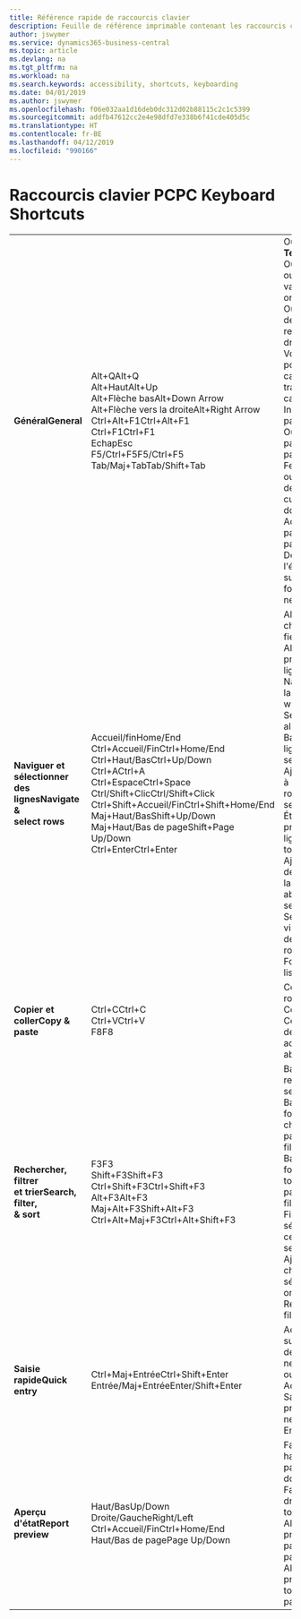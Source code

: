 ```yaml
---
title: Référence rapide de raccourcis clavier
description: Feuille de référence imprimable contenant les raccourcis clavier les plus populaires.
author: jswymer
ms.service: dynamics365-business-central
ms.topic: article
ms.devlang: na
ms.tgt_pltfrm: na
ms.workload: na
ms.search.keywords: accessibility, shortcuts, keyboarding
ms.date: 04/01/2019
ms.author: jswymer
ms.openlocfilehash: f06e032aa1d16deb0dc312d02b88115c2c1c5399
ms.sourcegitcommit: addfb47612cc2e4e98dfd7e338b6f41cde405d5c
ms.translationtype: HT
ms.contentlocale: fr-BE
ms.lasthandoff: 04/12/2019
ms.locfileid: "990166"
---
```

# <a name="pc-keyboard-shortcuts"></a><span data-ttu-id="ec3fe-103">Raccourcis clavier PC</span><span class="sxs-lookup"><span data-stu-id="ec3fe-103">PC Keyboard Shortcuts</span></span>

||||  
|----------------|-----------|----------------|
|<span data-ttu-id="ec3fe-104">**Général**</span><span class="sxs-lookup"><span data-stu-id="ec3fe-104">**General**</span></span>|<span data-ttu-id="ec3fe-105">Alt+Q</span><span class="sxs-lookup"><span data-stu-id="ec3fe-105">Alt+Q</span></span><br /><span data-ttu-id="ec3fe-106">Alt+Haut</span><span class="sxs-lookup"><span data-stu-id="ec3fe-106">Alt+Up</span></span><br /><span data-ttu-id="ec3fe-107">Alt+Flèche bas</span><span class="sxs-lookup"><span data-stu-id="ec3fe-107">Alt+Down Arrow</span></span><br /><span data-ttu-id="ec3fe-108">Alt+Flèche vers la droite</span><span class="sxs-lookup"><span data-stu-id="ec3fe-108">Alt+Right Arrow</span></span><br /><span data-ttu-id="ec3fe-109">Ctrl+Alt+F1</span><span class="sxs-lookup"><span data-stu-id="ec3fe-109">Ctrl+Alt+F1</span></span><br /><span data-ttu-id="ec3fe-110">Ctrl+F1</span><span class="sxs-lookup"><span data-stu-id="ec3fe-110">Ctrl+F1</span></span><br /><span data-ttu-id="ec3fe-111">Echap</span><span class="sxs-lookup"><span data-stu-id="ec3fe-111">Esc</span></span><br /><span data-ttu-id="ec3fe-112">F5/Ctrl+F5</span><span class="sxs-lookup"><span data-stu-id="ec3fe-112">F5/Ctrl+F5</span></span><br /><span data-ttu-id="ec3fe-113">Tab/Maj+Tab</span><span class="sxs-lookup"><span data-stu-id="ec3fe-113">Tab/Shift+Tab</span></span><br />|<span data-ttu-id="ec3fe-114">Ouvrir **Dites-moi**</span><span class="sxs-lookup"><span data-stu-id="ec3fe-114">Open **Tell me**</span></span><br /><span data-ttu-id="ec3fe-115">Ouvrir une info-bulle ou une erreur de validation</span><span class="sxs-lookup"><span data-stu-id="ec3fe-115">Open tooltip or validation error</span></span><br /><span data-ttu-id="ec3fe-116">Ouvrir un menu déroulant ou une recherche</span><span class="sxs-lookup"><span data-stu-id="ec3fe-116">Open a drop-down or look up</span></span><br /><span data-ttu-id="ec3fe-117">Voir les transactions pour la valeur calculée</span><span class="sxs-lookup"><span data-stu-id="ec3fe-117">See the transactions for calculated value</span></span><br /><span data-ttu-id="ec3fe-118">Inspecter la page</span><span class="sxs-lookup"><span data-stu-id="ec3fe-118">Inspect the page</span></span><br /><span data-ttu-id="ec3fe-119">Ouvrir l'aide de la page</span><span class="sxs-lookup"><span data-stu-id="ec3fe-119">Open help for the page</span></span><br /><span data-ttu-id="ec3fe-120">Fermer la page actuelle ou la liste déroulante</span><span class="sxs-lookup"><span data-stu-id="ec3fe-120">Close the current page or drop-down</span></span><br /><span data-ttu-id="ec3fe-121">Actualiser/recharger la page</span><span class="sxs-lookup"><span data-stu-id="ec3fe-121">Refresh/reload page</span></span><br /><span data-ttu-id="ec3fe-122">Déplacer le focus sur l'élément suivant/précédent</span><span class="sxs-lookup"><span data-stu-id="ec3fe-122">Move focus to the next/previous element</span></span>|
|<span data-ttu-id="ec3fe-123">**Naviguer et <br />sélectionner des lignes**</span><span class="sxs-lookup"><span data-stu-id="ec3fe-123">**Navigate &<br />select rows**</span></span>| <span data-ttu-id="ec3fe-124">Accueil/fin</span><span class="sxs-lookup"><span data-stu-id="ec3fe-124">Home/End</span></span><br /><span data-ttu-id="ec3fe-125">Ctrl+Accueil/Fin</span><span class="sxs-lookup"><span data-stu-id="ec3fe-125">Ctrl+Home/End</span></span> <br /><span data-ttu-id="ec3fe-126">Ctrl+Haut/Bas</span><span class="sxs-lookup"><span data-stu-id="ec3fe-126">Ctrl+Up/Down</span></span><br /><span data-ttu-id="ec3fe-127">Ctrl+A</span><span class="sxs-lookup"><span data-stu-id="ec3fe-127">Ctrl+A</span></span> <br /><span data-ttu-id="ec3fe-128">Ctrl+Espace</span><span class="sxs-lookup"><span data-stu-id="ec3fe-128">Ctrl+Space</span></span><br /><span data-ttu-id="ec3fe-129">Ctrl/Shift+Clic</span><span class="sxs-lookup"><span data-stu-id="ec3fe-129">Ctrl/Shift+Click</span></span><br /><span data-ttu-id="ec3fe-130">Ctrl+Shift+Accueil/Fin</span><span class="sxs-lookup"><span data-stu-id="ec3fe-130">Ctrl+Shift+Home/End</span></span><br /><span data-ttu-id="ec3fe-131">Maj+Haut/Bas</span><span class="sxs-lookup"><span data-stu-id="ec3fe-131">Shift+Up/Down</span></span><br /><span data-ttu-id="ec3fe-132">Maj+Haut/Bas de page</span><span class="sxs-lookup"><span data-stu-id="ec3fe-132">Shift+Page Up/Down</span></span><br /><span data-ttu-id="ec3fe-133">Ctrl+Enter</span><span class="sxs-lookup"><span data-stu-id="ec3fe-133">Ctrl+Enter</span></span>| <span data-ttu-id="ec3fe-134">Aller au premier/dernier champ</span><span class="sxs-lookup"><span data-stu-id="ec3fe-134">Go to first/last field</span></span><br /><span data-ttu-id="ec3fe-135">Aller à la première/dernière ligne</span><span class="sxs-lookup"><span data-stu-id="ec3fe-135">Go to first/last row</span></span><br /><span data-ttu-id="ec3fe-136">Naviguer sans perdre la sélection</span><span class="sxs-lookup"><span data-stu-id="ec3fe-136">Navigate without losing selection</span></span><br /><span data-ttu-id="ec3fe-137">Sélectionner tout</span><span class="sxs-lookup"><span data-stu-id="ec3fe-137">Select all</span></span><br /><span data-ttu-id="ec3fe-138">Basculer la sélection de ligne</span><span class="sxs-lookup"><span data-stu-id="ec3fe-138">Toggle row selection</span></span><br /> <span data-ttu-id="ec3fe-139">Ajoutez la ou les lignes à la sélection</span><span class="sxs-lookup"><span data-stu-id="ec3fe-139">Add the row/rows to the selection</span></span><br /><span data-ttu-id="ec3fe-140">Étendre la sélection à la première/dernière ligne</span><span class="sxs-lookup"><span data-stu-id="ec3fe-140">Extend selection to first/last row</span></span><br /><span data-ttu-id="ec3fe-141">Ajouter une ligne au-dessus/au dessous de la sélection</span><span class="sxs-lookup"><span data-stu-id="ec3fe-141">Add row above/below to selection</span></span><br /><span data-ttu-id="ec3fe-142">Sélectionner les lignes visibles ci-dessus/ci-dessous</span><span class="sxs-lookup"><span data-stu-id="ec3fe-142">Select visible rows above/below</span></span> <br /><span data-ttu-id="ec3fe-143">Focus hors de la liste</span><span class="sxs-lookup"><span data-stu-id="ec3fe-143">Focus out of the list</span></span>|
|<span data-ttu-id="ec3fe-144">**Copier et coller**</span><span class="sxs-lookup"><span data-stu-id="ec3fe-144">**Copy & paste**</span></span>|<span data-ttu-id="ec3fe-145">Ctrl+C</span><span class="sxs-lookup"><span data-stu-id="ec3fe-145">Ctrl+C</span></span><br /><span data-ttu-id="ec3fe-146">Ctrl+V</span><span class="sxs-lookup"><span data-stu-id="ec3fe-146">Ctrl+V</span></span><br /><span data-ttu-id="ec3fe-147">F8</span><span class="sxs-lookup"><span data-stu-id="ec3fe-147">F8</span></span>|<span data-ttu-id="ec3fe-148">Copier les lignes</span><span class="sxs-lookup"><span data-stu-id="ec3fe-148">Copy rows</span></span><br /><span data-ttu-id="ec3fe-149">Coller lignes</span><span class="sxs-lookup"><span data-stu-id="ec3fe-149">Paste rows</span></span><br /><span data-ttu-id="ec3fe-150">Copier le champ au-dessus dans la ligne actuelle</span><span class="sxs-lookup"><span data-stu-id="ec3fe-150">Copy field above into current row</span></span>|
|<span data-ttu-id="ec3fe-151">**Rechercher, filtrer <br />et trier**</span><span class="sxs-lookup"><span data-stu-id="ec3fe-151">**Search, filter, <br />& sort**</span></span>|<span data-ttu-id="ec3fe-152">F3</span><span class="sxs-lookup"><span data-stu-id="ec3fe-152">F3</span></span><br /><span data-ttu-id="ec3fe-153">Shift+F3</span><span class="sxs-lookup"><span data-stu-id="ec3fe-153">Shift+F3</span></span><br /><span data-ttu-id="ec3fe-154">Ctrl+Shift+F3</span><span class="sxs-lookup"><span data-stu-id="ec3fe-154">Ctrl+Shift+F3</span></span><br /><span data-ttu-id="ec3fe-155">Alt+F3</span><span class="sxs-lookup"><span data-stu-id="ec3fe-155">Alt+F3</span></span><br /><span data-ttu-id="ec3fe-156">Maj+Alt+F3</span><span class="sxs-lookup"><span data-stu-id="ec3fe-156">Shift+Alt+F3</span></span><br /><span data-ttu-id="ec3fe-157">Ctrl+Alt+Maj+F3</span><span class="sxs-lookup"><span data-stu-id="ec3fe-157">Ctrl+Alt+Shift+F3</span></span>|<span data-ttu-id="ec3fe-158">Basculer la recherche</span><span class="sxs-lookup"><span data-stu-id="ec3fe-158">Toggle search</span></span><br /><span data-ttu-id="ec3fe-159">Basculer le volet Filtre ; focus sur les filtres de champ</span><span class="sxs-lookup"><span data-stu-id="ec3fe-159">Toggle filter pane; focus on field filters</span></span><br /><span data-ttu-id="ec3fe-160">Basculer le volet Filtre ; focus sur les filtres de totaux</span><span class="sxs-lookup"><span data-stu-id="ec3fe-160">Toggle filter pane; focus on totals filters</span></span><br /><span data-ttu-id="ec3fe-161">Filtrer la valeur sélectionnée de cellules</span><span class="sxs-lookup"><span data-stu-id="ec3fe-161">Filter on selected cell value</span></span><br /><span data-ttu-id="ec3fe-162">Ajouter un filtre au champ sélectionnée</span><span class="sxs-lookup"><span data-stu-id="ec3fe-162">Add filter on selected field</span></span><br /><span data-ttu-id="ec3fe-163">Réinitialiser les filtres</span><span class="sxs-lookup"><span data-stu-id="ec3fe-163">Reset filters</span></span>|
|<span data-ttu-id="ec3fe-164">**Saisie rapide**</span><span class="sxs-lookup"><span data-stu-id="ec3fe-164">**Quick entry**</span></span>|<span data-ttu-id="ec3fe-165">Ctrl+Maj+Entrée</span><span class="sxs-lookup"><span data-stu-id="ec3fe-165">Ctrl+Shift+Enter</span></span><br /><span data-ttu-id="ec3fe-166">Entrée/Maj+Entrée</span><span class="sxs-lookup"><span data-stu-id="ec3fe-166">Enter/Shift+Enter</span></span>|<span data-ttu-id="ec3fe-167">Accéder au champ suivant Saisie rapide en dehors d'une liste</span><span class="sxs-lookup"><span data-stu-id="ec3fe-167">Go to next Quick Entry field outside a list</span></span><br /><span data-ttu-id="ec3fe-168">Accéder au champ Saisie rapide précédent/suivant</span><span class="sxs-lookup"><span data-stu-id="ec3fe-168">Go to next/previous Quick Entry field</span></span>|
|<span data-ttu-id="ec3fe-169">**Aperçu d'état**</span><span class="sxs-lookup"><span data-stu-id="ec3fe-169">**Report preview**</span></span>|<span data-ttu-id="ec3fe-170">Haut/Bas</span><span class="sxs-lookup"><span data-stu-id="ec3fe-170">Up/Down</span></span><br /><span data-ttu-id="ec3fe-171">Droite/Gauche</span><span class="sxs-lookup"><span data-stu-id="ec3fe-171">Right/Left</span></span><br /><span data-ttu-id="ec3fe-172">Ctrl+Accueil/Fin</span><span class="sxs-lookup"><span data-stu-id="ec3fe-172">Ctrl+Home/End</span></span><br /><span data-ttu-id="ec3fe-173">Haut/Bas de page</span><span class="sxs-lookup"><span data-stu-id="ec3fe-173">Page Up/Down</span></span>|<span data-ttu-id="ec3fe-174">Faire défiler vers le haut et le bas de la page</span><span class="sxs-lookup"><span data-stu-id="ec3fe-174">Scroll up and down the page</span></span><br /><span data-ttu-id="ec3fe-175">Faire défiler vers la droite/la gauche</span><span class="sxs-lookup"><span data-stu-id="ec3fe-175">Scroll to the right/left</span></span> <br /><span data-ttu-id="ec3fe-176">Aller à la première/dernière page</span><span class="sxs-lookup"><span data-stu-id="ec3fe-176">Go to the first/last page</span></span><br /><span data-ttu-id="ec3fe-177">Aller à la page précédente/suivante</span><span class="sxs-lookup"><span data-stu-id="ec3fe-177">Go to the previous/next page</span></span>|
